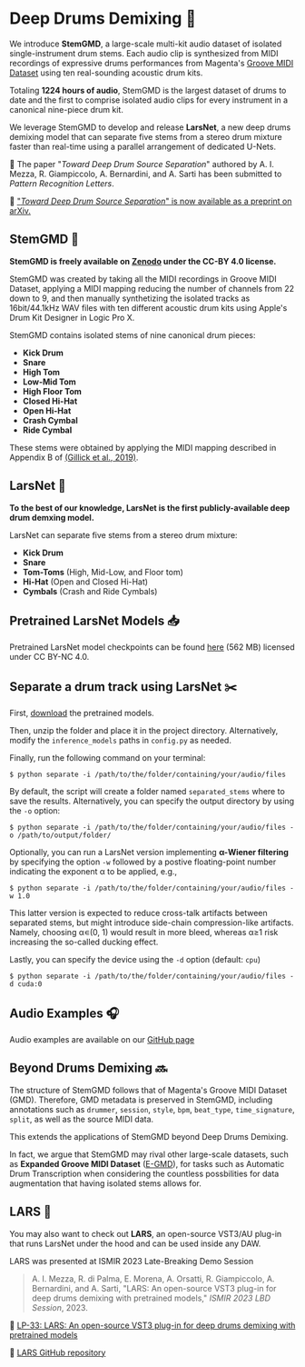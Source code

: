# Deep Drums Demixing 🥁

We introduce **StemGMD**, a large-scale multi-kit audio dataset of isolated single-instrument drum stems. Each audio clip is synthesized from MIDI recordings of expressive drums performances from Magenta's [Groove MIDI Dataset](https://magenta.tensorflow.org/datasets/groove) using ten real-sounding acoustic drum kits. 

Totaling **1224 hours of audio**, StemGMD is the largest dataset of drums to date and the first to comprise isolated audio clips for every instrument in a canonical nine-piece drum kit.

We leverage StemGMD to develop and release **LarsNet**, a new deep drums demixing model that can separate five stems from a stereo drum mixture faster than real-time using a parallel arrangement of dedicated U-Nets.

📝 The paper "_Toward Deep Drum Source Separation_" authored by A. I. Mezza, R. Giampiccolo, A. Bernardini, and A. Sarti has been submitted to *Pattern Recognition Letters*.

📍 ["_Toward Deep Drum Source Separation_" is now available as a preprint on arXiv.](https://arxiv.org/abs/2312.09663)

## StemGMD 🎵
**StemGMD is freely available on [Zenodo](https://zenodo.org/records/7860223) under the CC-BY 4.0 license.**

StemGMD was created by taking all the MIDI recordings in Groove MIDI Dataset, applying a MIDI mapping reducing the number of channels from 22 down to 9, and then manually synthetizing the isolated tracks as 16bit/44.1kHz WAV files with ten different acoustic drum kits using Apple's Drum Kit Designer in Logic Pro X.

StemGMD contains isolated stems of nine canonical drum pieces:
- **Kick Drum**
- **Snare**
- **High Tom**
- **Low-Mid Tom**
- **High Floor Tom**
- **Closed Hi-Hat**
- **Open Hi-Hat**
- **Crash Cymbal**
- **Ride Cymbal**

These stems were obtained by applying the MIDI mapping described in Appendix B of [(Gillick et al., 2019)](https://arxiv.org/abs/1905.06118).

## LarsNet 🥁

**To the best of our knowledge, LarsNet is the first publicly-available deep drum demxing model.**

LarsNet can separate five stems from a stereo drum mixture:
- **Kick Drum**
- **Snare**
- **Tom-Toms** (High, Mid-Low, and Floor tom)
- **Hi-Hat** (Open and Closed Hi-Hat)
- **Cymbals** (Crash and Ride Cymbals)

## Pretrained LarsNet Models 📥 

Pretrained LarsNet model checkpoints can be found [here](https://drive.google.com/uc?id=1U8-5924B1ii1cjv9p0MTPzayb00P4qoL&export=download) (562 MB) licensed under CC BY-NC 4.0.

## Separate a drum track using LarsNet ✂️

First, [download](https://drive.google.com/uc?id=1U8-5924B1ii1cjv9p0MTPzayb00P4qoL&export=download) the pretrained models.   

Then, unzip the folder and place it in the project directory. Alternatively, modify the `inference_models` paths in `config.py` as needed.

Finally, run the following command on your terminal:

`$ python separate -i /path/to/the/folder/containing/your/audio/files` 

By default, the script will create a folder named `separated_stems` where to save the results. Alternatively, you can specify the output directory by using the `-o` option:

`$ python separate -i /path/to/the/folder/containing/your/audio/files -o /path/to/output/folder/` 

Optionally, you can run a LarsNet version implementing **α-Wiener filtering** by specifying the option `-w` followed by a postive floating-point number indicating the exponent α to be applied, e.g., 

`$ python separate -i /path/to/the/folder/containing/your/audio/files -w 1.0` 

This latter version is expected to reduce cross-talk artifacts between separated stems, but might introduce side-chain compression-like artifacts. Namely, choosing α∊(0, 1) would result in more bleed, whereas α≥1 risk increasing the so-called ducking effect.

Lastly, you can specify the device using the `-d` option (default: `cpu`)

`$ python separate -i /path/to/the/folder/containing/your/audio/files -d cuda:0` 


## Audio Examples 🎧
Audio examples are available on our [GitHub page](https://polimi-ispl.github.io/larsnet/)

## Beyond Drums Demixing 🔜
The structure of StemGMD follows that of Magenta's Groove MIDI Dataset (GMD). Therefore, GMD metadata is preserved in StemGMD, including annotations such as `drummer`, `session`, `style`, `bpm`, `beat_type`, `time_signature`, `split`, as well as the source MIDI data. 

This extends the applications of StemGMD beyond Deep Drums Demixing.

In fact, we argue that StemGMD may rival other large-scale datasets, such as **Expanded Groove MIDI Dataset** ([E-GMD](https://arxiv.org/abs/2004.00188)), for tasks such as Automatic Drum Transcription when considering the countless possbilities for data augmentation that having isolated stems allows for.

## LARS 🔌

You may also want to check out **LARS**, an open-source VST3/AU plug-in that runs LarsNet under the hood and can be used inside any DAW.

LARS was presented at ISMIR 2023 Late-Breaking Demo Session
> A. I. Mezza, R. di Palma, E. Morena, A. Orsatti, R. Giampiccolo, A. Bernardini, and A. Sarti, "LARS: An open-source VST3 plug-in for deep drums demixing with pretrained models," _ISMIR 2023 LBD Session_, 2023.

:pencil: [LP-33: LARS: An open-source VST3 plug-in for deep drums demixing with pretrained models](https://ismir2023program.ismir.net/lbd_349.html)

:link: [LARS GitHub repository](https://github.com/EdoardoMor/LARS)
